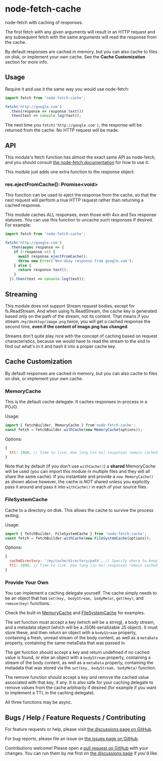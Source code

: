 # node-fetch-cache

node-fetch with caching of responses.

The first fetch with any given arguments will result in an HTTP request and any subsequent fetch with the same arguments will read the response from the cache.

By default responses are cached in memory, but you can also cache to files on disk, or implement your own cache. See the **Cache Customization** section for more info.

## Usage

Require it and use it the same way you would use node-fetch:

```js
import fetch from 'node-fetch-cache';

fetch('http://google.com')
  .then(response => response.text())
  .then(text => console.log(text));
```

The next time you `fetch('http://google.com')`, the response will be returned from the cache. No HTTP request will be made.

## API

This module's fetch function has almost the exact same API as node-fetch, and you should consult [the node-fetch documentation](https://www.npmjs.com/package/node-fetch) for how to use it.

This module just adds one extra function to the response object:

### res.ejectFromCache(): Promise\<void\>

This function can be used to eject the response from the cache, so that the next request will perform a true HTTP request rather than returning a cached response.

This module caches ALL responses, even those with 4xx and 5xx response statuses. You can use this function to uncache such responses if desired. For example:

```js
import fetch from 'node-fetch-cache';

fetch('http://google.com')
  .then(async response => {
    if (!response.ok) {
      await response.ejectFromCache();
      throw new Error('Non-okay response from google.com');
    } else {
      return response.text();
    }
  }).then(text => console.log(text));
```

## Streaming

This module does not support Stream request bodies, except for fs.ReadStream. And when using fs.ReadStream, the cache key is generated based only on the path of the stream, not its content. That means if you stream `/my/desktop/image.png` twice, you will get a cached response the second time, **even if the content of image.png has changed**.

Streams don't quite play nice with the concept of caching based on request characteristics, because we would have to read the stream to the end to find out what's in it and hash it into a proper cache key.

## Cache Customization

By default responses are cached in memory, but you can also cache to files on disk, or implement your own cache.

### MemoryCache

This is the default cache delegate. It caches responses in-process in a POJO.

Usage:

```js
import { fetchBuilder, MemoryCache } from'node-fetch-cache';
const fetch = fetchBuilder.withCache(new MemoryCache(options));
```

Options:

```js
{
  ttl: 1000, // Time to live. How long (in ms) responses remain cached before being automatically ejected. If undefined, responses are never automatically ejected from the cache.
}
```

Note that by default (if you don't use `withCache()`) a **shared** MemoryCache will be used (you can import this module in multiple files and they will all share the same cache). If you instantiate and provide a `new MemoryCache()` as shown above however, the cache is *NOT* shared unless you explicitly pass it around and pass it into `withCache()` in each of your source files.

### FileSystemCache

Cache to a directory on disk. This allows the cache to survive the process exiting.

Usage:

```js
import { fetchBuilder, FileSystemCache } from 'node-fetch-cache';
const fetch = fetchBuilder.withCache(new FileSystemCache(options));
```

Options:

```js
{
  cacheDirectory: '/my/cache/directory/path', // Specify where to keep the cache. If undefined, '.cache' is used by default. If this directory does not exist, it will be created.
  ttl: 1000, // Time to live. How long (in ms) responses remain cached before being automatically ejected. If undefined, responses are never automatically ejected from the cache.
}
```

### Provide Your Own

You can implement a caching delegate yourself. The cache simply needs to be an object that has `set(key, bodyStream, bodyMeta)`, `get(key)`, and `remove(key)` functions.

Check the built-in [MemoryCache](https://github.com/mistval/node-fetch-cache/blob/master/src/classes/caching/memory_cache.js) and [FileSystemCache](https://github.com/mistval/node-fetch-cache/blob/master/src/classes/caching/file_system_cache.js) for examples.

The set function must accept a key (which will be a string), a body stream, and a metadata object (which will be a JSON-serializable JS object). It must store these, and then return an object with a `bodyStream` property, containing a fresh, unread stream of the body content, as well as a `metaData` property, containing the same metaData that was passed in.

The get function should accept a key and return undefined if no cached value is found, or else an object with a `bodyStream` property, containing a stream of the body content, as well as a `metaData` property, containing the metadata that was stored via the `set(key, bodyStream, bodyMeta)` function.

The remove function should accept a key and remove the cached value associated with that key, if any. It is also safe for your caching delegate to remove values from the cache arbitrarily if desired (for example if you want to implement a TTL in the caching delegate).

All three functions may be async.

## Bugs / Help / Feature Requests / Contributing

For feature requests or help, please visit [the discussions page on GitHub](https://github.com/mistval/node-fetch-cache/discussions).

For bug reports, please file an issue on [the issues page on GitHub](https://github.com/mistval/node-fetch-cache/issues).

Contributions welcome! Please open a [pull request on GitHub](https://github.com/mistval/node-fetch-cache/pulls) with your changes. You can run them by me first on [the discussions page](https://github.com/mistval/node-fetch-cache/discussions) if you'd like.
